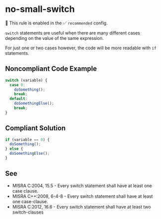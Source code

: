 # no-small-switch

💼 This rule is enabled in the ✅ `recommended` config.

<!-- end auto-generated rule header -->

`switch` statements are useful when there are many different cases depending on the value of the same expression.

For just one or two cases however, the code will be more readable with `if` statements.

## Noncompliant Code Example

```javascript
switch (variable) {
  case 0:
    doSomething();
    break;
  default:
    doSomethingElse();
    break;
}
```

## Compliant Solution

```javascript
if (variable == 0) {
  doSomething();
} else {
  doSomethingElse();
}
```

## See

<ul>
  <li> MISRA C:2004, 15.5 - Every switch statement shall have at least one case clause. </li>
  <li> MISRA C++:2008, 6-4-8 - Every switch statement shall have at least one case-clause. </li>
  <li> MISRA C:2012, 16.6 - Every switch statement shall have at least two switch-clauses </li>
</ul>
